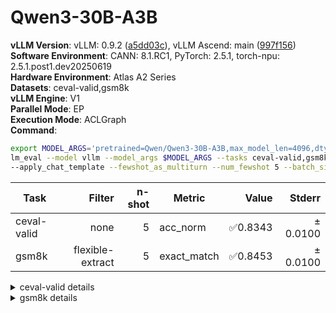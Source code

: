 # Qwen3-30B-A3B
**vLLM Version**: vLLM: 0.9.2 ([a5dd03c](https://github.com/vllm-project/vllm/commit/a5dd03c)), vLLM Ascend: main ([997f156](https://github.com/vllm-project/vllm-ascend/commit/997f156))  
**Software Environment**: CANN: 8.1.RC1, PyTorch: 2.5.1, torch-npu: 2.5.1.post1.dev20250619  
**Hardware Environment**: Atlas A2 Series  
**Datasets**: ceval-valid,gsm8k  
**vLLM Engine**: V1  
**Parallel Mode**: EP  
**Execution Mode**: ACLGraph  
**Command**:  
```bash
export MODEL_ARGS='pretrained=Qwen/Qwen3-30B-A3B,max_model_len=4096,dtype=auto,tensor_parallel_size=4,gpu_memory_utilization=0.6,enable_expert_parallel=True'
lm_eval --model vllm --model_args $MODEL_ARGS --tasks ceval-valid,gsm8k \ 
--apply_chat_template --fewshot_as_multiturn --num_fewshot 5 --batch_size 1
```
  
| Task                  | Filter | n-shot | Metric   | Value   | Stderr |
|-----------------------|-------:|-------:|----------|--------:|-------:|
| ceval-valid                           | none   | 5      | acc_norm | ✅0.8343 | ± 0.0100 |
| gsm8k                                 | flexible-extract | 5      | exact_match | ✅0.8453 | ± 0.0100 |
<details>
<summary>ceval-valid details</summary>

| Task                  | Filter | n-shot | Metric   | Value   | Stderr |
|-----------------------|-------:|-------:|----------|--------:|-------:|
| ceval-valid                           | none   | 5      | acc_norm | ✅0.8343 | ± 0.0100 |
| - ceval-valid_accountant              | none   | 5      | acc    | 0.8367 | ± 0.0533 |
| - ceval-valid_advanced_mathematics    | none   | 5      | acc    | 0.5789 | ± 0.1164 |
| - ceval-valid_art_studies             | none   | 5      | acc    | 0.7879 | ± 0.0723 |
| - ceval-valid_basic_medicine          | none   | 5      | acc    | 0.7895 | ± 0.0961 |
| - ceval-valid_business_administration | none   | 5      | acc    | 0.7879 | ± 0.0723 |
| - ceval-valid_chinese_language_and_literature | none   | 5      | acc    | 0.7826 | ± 0.0879 |
| - ceval-valid_civil_servant           | none   | 5      | acc    | 0.8085 | ± 0.0580 |
| - ceval-valid_clinical_medicine       | none   | 5      | acc    | 0.8182 | ± 0.0842 |
| - ceval-valid_college_chemistry       | none   | 5      | acc    | 0.7083 | ± 0.0948 |
| - ceval-valid_college_economics       | none   | 5      | acc    | 0.7818 | ± 0.0562 |
| - ceval-valid_college_physics         | none   | 5      | acc    | 0.8421 | ± 0.0859 |
| - ceval-valid_college_programming     | none   | 5      | acc    | 0.9459 | ± 0.0377 |
| - ceval-valid_computer_architecture   | none   | 5      | acc    | 0.9048 | ± 0.0656 |
| - ceval-valid_computer_network        | none   | 5      | acc    | 0.6842 | ± 0.1096 |
| - ceval-valid_discrete_mathematics    | none   | 5      | acc    | 0.5625 | ± 0.1281 |
| - ceval-valid_education_science       | none   | 5      | acc    | 0.9310 | ± 0.0479 |
| - ceval-valid_electrical_engineer     | none   | 5      | acc    | 0.6757 | ± 0.0780 |
| - ceval-valid_environmental_impact_assessment_engineer | none   | 5      | acc    | 0.7742 | ± 0.0763 |
| - ceval-valid_fire_engineer           | none   | 5      | acc    | 0.8710 | ± 0.0612 |
| - ceval-valid_high_school_biology     | none   | 5      | acc    | 0.9474 | ± 0.0526 |
| - ceval-valid_high_school_chemistry   | none   | 5      | acc    | 0.8947 | ± 0.0723 |
| - ceval-valid_high_school_chinese     | none   | 5      | acc    | 0.7368 | ± 0.1038 |
| - ceval-valid_high_school_geography   | none   | 5      | acc    | 0.9474 | ± 0.0526 |
| - ceval-valid_high_school_history     | none   | 5      | acc    | 0.9000 | ± 0.0688 |
| - ceval-valid_high_school_mathematics | none   | 5      | acc    | 0.6667 | ± 0.1143 |
| - ceval-valid_high_school_physics     | none   | 5      | acc    | 0.8421 | ± 0.0859 |
| - ceval-valid_high_school_politics    | none   | 5      | acc    | 1.0000 | ± 0.0000 |
| - ceval-valid_ideological_and_moral_cultivation | none   | 5      | acc    | 0.8947 | ± 0.0723 |
| - ceval-valid_law                     | none   | 5      | acc    | 0.7500 | ± 0.0903 |
| - ceval-valid_legal_professional      | none   | 5      | acc    | 0.7826 | ± 0.0879 |
| - ceval-valid_logic                   | none   | 5      | acc    | 0.8182 | ± 0.0842 |
| - ceval-valid_mao_zedong_thought      | none   | 5      | acc    | 0.9167 | ± 0.0576 |
| - ceval-valid_marxism                 | none   | 5      | acc    | 0.9474 | ± 0.0526 |
| - ceval-valid_metrology_engineer      | none   | 5      | acc    | 0.8750 | ± 0.0690 |
| - ceval-valid_middle_school_biology   | none   | 5      | acc    | 0.9048 | ± 0.0656 |
| - ceval-valid_middle_school_chemistry | none   | 5      | acc    | 1.0000 | ± 0.0000 |
| - ceval-valid_middle_school_geography | none   | 5      | acc    | 0.9167 | ± 0.0833 |
| - ceval-valid_middle_school_history   | none   | 5      | acc    | 0.9545 | ± 0.0455 |
| - ceval-valid_middle_school_mathematics | none   | 5      | acc    | 1.0000 | ± 0.0000 |
| - ceval-valid_middle_school_physics   | none   | 5      | acc    | 0.9474 | ± 0.0526 |
| - ceval-valid_middle_school_politics  | none   | 5      | acc    | 0.9524 | ± 0.0476 |
| - ceval-valid_modern_chinese_history  | none   | 5      | acc    | 0.8696 | ± 0.0718 |
| - ceval-valid_operating_system        | none   | 5      | acc    | 0.6842 | ± 0.1096 |
| - ceval-valid_physician               | none   | 5      | acc    | 0.8571 | ± 0.0505 |
| - ceval-valid_plant_protection        | none   | 5      | acc    | 0.8636 | ± 0.0749 |
| - ceval-valid_probability_and_statistics | none   | 5      | acc    | 0.7778 | ± 0.1008 |
| - ceval-valid_professional_tour_guide | none   | 5      | acc    | 0.9310 | ± 0.0479 |
| - ceval-valid_sports_science          | none   | 5      | acc    | 0.8421 | ± 0.0859 |
| - ceval-valid_tax_accountant          | none   | 5      | acc    | 0.7755 | ± 0.0602 |
| - ceval-valid_teacher_qualification   | none   | 5      | acc    | 0.9318 | ± 0.0384 |
| - ceval-valid_urban_and_rural_planner | none   | 5      | acc    | 0.7391 | ± 0.0655 |
| - ceval-valid_veterinary_medicine     | none   | 5      | acc    | 0.8261 | ± 0.0808 |
</details>
<details>
<summary>gsm8k details</summary>

| Task                  | Filter | n-shot | Metric   | Value   | Stderr |
|-----------------------|-------:|-------:|----------|--------:|-------:|
| gsm8k                                 | flexible-extract | 5      | exact_match | ✅0.8453 | ± 0.0100 |
</details>
